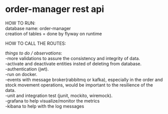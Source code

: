# order-manager rest api

HOW TO RUN: </br>
database name: order-manager </br>
creation of tables = done by flyway on runtime </br>


HOW TO CALL THE ROUTES: </br>


 *things to do / observations*: </br>
 -more validations to assure the consistency and integrity of data. </br>
 -activate and deactivate entities insted of deleting from database. </br>
 -authentication (jwt). </br>
 -run on docker. </br>
 -events with message broker(rabbitmq or kafka), especially in the order and stock movement operations, would be important to the resilience of the data. </br>
 -unit and integration test (junit, mockito, wiremock). </br>
 -grafana to help visualize/monitor the metrics </br>
 -kibana to help with the log messages </br>
 

